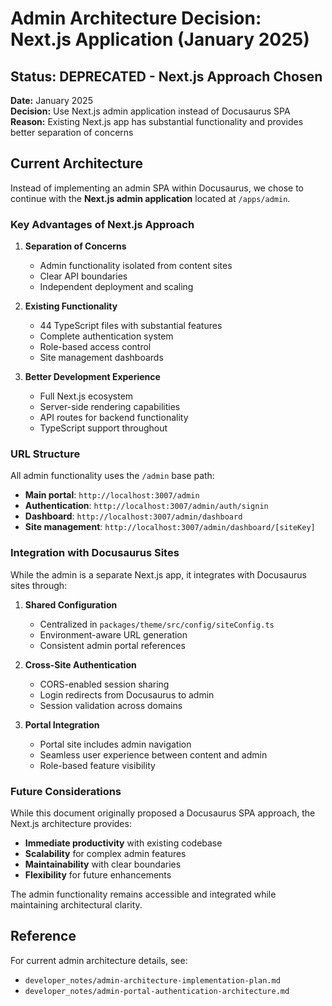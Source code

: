 # Admin Architecture Decision: Next.js Application (January 2025)

## Status: DEPRECATED - Next.js Approach Chosen

**Date:** January 2025  
**Decision:** Use Next.js admin application instead of Docusaurus SPA  
**Reason:** Existing Next.js app has substantial functionality and provides better separation of concerns  

## Current Architecture

Instead of implementing an admin SPA within Docusaurus, we chose to continue with the **Next.js admin application** located at `/apps/admin`.

### Key Advantages of Next.js Approach

1. **Separation of Concerns**
   - Admin functionality isolated from content sites
   - Clear API boundaries
   - Independent deployment and scaling

2. **Existing Functionality**
   - 44 TypeScript files with substantial features
   - Complete authentication system
   - Role-based access control
   - Site management dashboards

3. **Better Development Experience**
   - Full Next.js ecosystem
   - Server-side rendering capabilities
   - API routes for backend functionality
   - TypeScript support throughout

### URL Structure

All admin functionality uses the `/admin` base path:
- **Main portal**: `http://localhost:3007/admin`
- **Authentication**: `http://localhost:3007/admin/auth/signin`
- **Dashboard**: `http://localhost:3007/admin/dashboard`
- **Site management**: `http://localhost:3007/admin/dashboard/[siteKey]`

### Integration with Docusaurus Sites

While the admin is a separate Next.js app, it integrates with Docusaurus sites through:

1. **Shared Configuration**
   - Centralized in `packages/theme/src/config/siteConfig.ts`
   - Environment-aware URL generation
   - Consistent admin portal references

2. **Cross-Site Authentication**
   - CORS-enabled session sharing
   - Login redirects from Docusaurus to admin
   - Session validation across domains

3. **Portal Integration**
   - Portal site includes admin navigation
   - Seamless user experience between content and admin
   - Role-based feature visibility

### Future Considerations

While this document originally proposed a Docusaurus SPA approach, the Next.js architecture provides:
- **Immediate productivity** with existing codebase
- **Scalability** for complex admin features
- **Maintainability** with clear boundaries
- **Flexibility** for future enhancements

The admin functionality remains accessible and integrated while maintaining architectural clarity.

## Reference

For current admin architecture details, see:
- `developer_notes/admin-architecture-implementation-plan.md`
- `developer_notes/admin-portal-authentication-architecture.md`